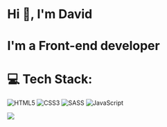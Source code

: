 <h1>Hi 👋, I'm David</h1>
<h1>I'm a Front-end developer</h1>

# 💻 Tech Stack:
![HTML5](https://img.shields.io/badge/html5-%23E34F26.svg?style=flat&logo=html5&logoColor=white)
![CSS3](https://img.shields.io/badge/css3-%231572B6.svg?style=flat&logo=css3&logoColor=white)
![SASS](https://img.shields.io/badge/SASS-hotpink.svg?style=flat&logo=SASS&logoColor=white)
![JavaScript](https://img.shields.io/badge/javascript-%23323330.svg?style=flat&logo=javascript&logoColor=%23F7DF1E)

![](https://github-readme-stats.vercel.app/api/top-langs/?username=davidotch&theme=monokai&hide_border=false&include_all_commits=false&count_private=false&layout=compact)



